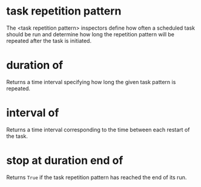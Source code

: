 # task repetition pattern

The &lt;task repetition pattern&gt; inspectors define how often a scheduled task should be run and determine how long the repetition pattern will be repeated after the task is initiated.

# duration of <task repetition pattern>

Returns a time interval specifying how long the given task pattern is repeated.

# interval of <task repetition pattern>

Returns a time interval corresponding to the time between each restart of the task.

# stop at duration end of <task repetition pattern>

Returns `True` if the task repetition  pattern has reached the end of its run.

